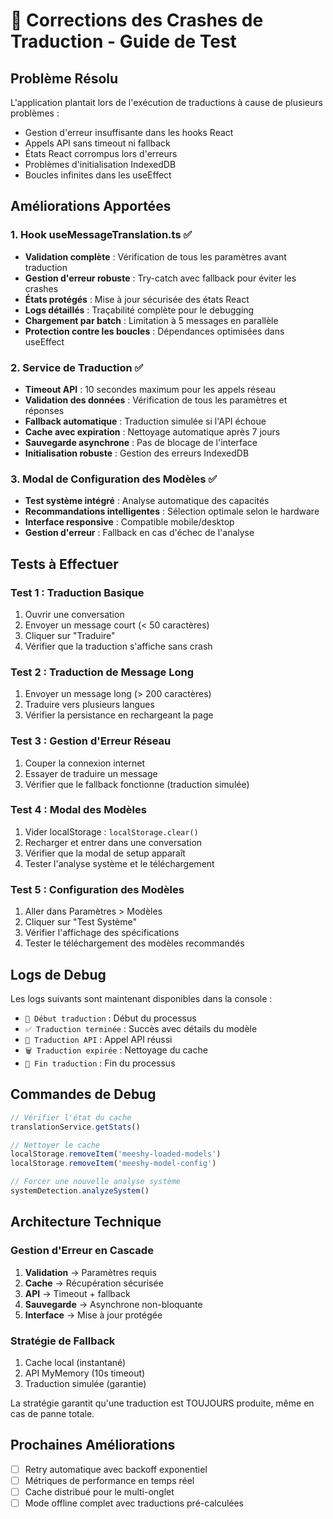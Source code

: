 # 🔧 Corrections des Crashes de Traduction - Guide de Test

## Problème Résolu
L'application plantait lors de l'exécution de traductions à cause de plusieurs problèmes :
- Gestion d'erreur insuffisante dans les hooks React
- Appels API sans timeout ni fallback
- États React corrompus lors d'erreurs
- Problèmes d'initialisation IndexedDB
- Boucles infinites dans les useEffect

## Améliorations Apportées

### 1. Hook useMessageTranslation.ts ✅
- **Validation complète** : Vérification de tous les paramètres avant traduction
- **Gestion d'erreur robuste** : Try-catch avec fallback pour éviter les crashes
- **États protégés** : Mise à jour sécurisée des états React
- **Logs détaillés** : Traçabilité complète pour le debugging
- **Chargement par batch** : Limitation à 5 messages en parallèle
- **Protection contre les boucles** : Dépendances optimisées dans useEffect

### 2. Service de Traduction ✅
- **Timeout API** : 10 secondes maximum pour les appels réseau
- **Validation des données** : Vérification de tous les paramètres et réponses
- **Fallback automatique** : Traduction simulée si l'API échoue
- **Cache avec expiration** : Nettoyage automatique après 7 jours
- **Sauvegarde asynchrone** : Pas de blocage de l'interface
- **Initialisation robuste** : Gestion des erreurs IndexedDB

### 3. Modal de Configuration des Modèles ✅
- **Test système intégré** : Analyse automatique des capacités
- **Recommandations intelligentes** : Sélection optimale selon le hardware
- **Interface responsive** : Compatible mobile/desktop
- **Gestion d'erreur** : Fallback en cas d'échec de l'analyse

## Tests à Effectuer

### Test 1 : Traduction Basique
1. Ouvrir une conversation
2. Envoyer un message court (< 50 caractères)
3. Cliquer sur "Traduire"
4. Vérifier que la traduction s'affiche sans crash

### Test 2 : Traduction de Message Long
1. Envoyer un message long (> 200 caractères)
2. Traduire vers plusieurs langues
3. Vérifier la persistance en rechargeant la page

### Test 3 : Gestion d'Erreur Réseau
1. Couper la connexion internet
2. Essayer de traduire un message
3. Vérifier que le fallback fonctionne (traduction simulée)

### Test 4 : Modal des Modèles
1. Vider localStorage : `localStorage.clear()`
2. Recharger et entrer dans une conversation
3. Vérifier que la modal de setup apparaît
4. Tester l'analyse système et le téléchargement

### Test 5 : Configuration des Modèles
1. Aller dans Paramètres > Modèles
2. Cliquer sur "Test Système"
3. Vérifier l'affichage des spécifications
4. Tester le téléchargement des modèles recommandés

## Logs de Debug
Les logs suivants sont maintenant disponibles dans la console :
- `🔄 Début traduction` : Début du processus
- `✅ Traduction terminée` : Succès avec détails du modèle
- `📡 Traduction API` : Appel API réussi
- `🗑️ Traduction expirée` : Nettoyage du cache
- `🏁 Fin traduction` : Fin du processus

## Commandes de Debug
```javascript
// Vérifier l'état du cache
translationService.getStats()

// Nettoyer le cache
localStorage.removeItem('meeshy-loaded-models')
localStorage.removeItem('meeshy-model-config')

// Forcer une nouvelle analyse système
systemDetection.analyzeSystem()
```

## Architecture Technique

### Gestion d'Erreur en Cascade
1. **Validation** → Paramètres requis
2. **Cache** → Récupération sécurisée
3. **API** → Timeout + fallback
4. **Sauvegarde** → Asynchrone non-bloquante
5. **Interface** → Mise à jour protégée

### Stratégie de Fallback
1. Cache local (instantané)
2. API MyMemory (10s timeout)
3. Traduction simulée (garantie)

La stratégie garantit qu'une traduction est TOUJOURS produite, même en cas de panne totale.

## Prochaines Améliorations
- [ ] Retry automatique avec backoff exponentiel
- [ ] Métriques de performance en temps réel
- [ ] Cache distribué pour le multi-onglet
- [ ] Mode offline complet avec traductions pré-calculées
